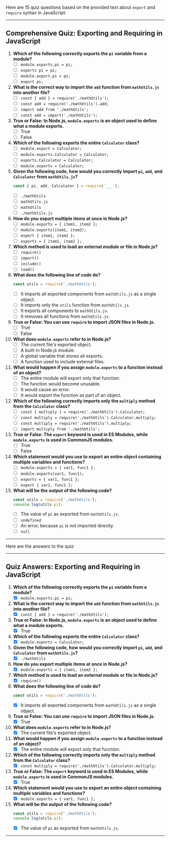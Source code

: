 Here are 15 quiz questions based on the provided text about `export` and `require` syntax in JavaScript:

---

## Comprehensive Quiz: Exporting and Requiring in JavaScript

1. **Which of the following correctly exports the `pi` variable from a module?**
   - [ ] `module.exports.pi = pi;`
   - [ ] `exports pi = pi;`
   - [ ] `module.export.pi = pi;`
   - [ ] `export pi;`

2. **What is the correct way to import the `add` function from `mathUtils.js` into another file?**
   - [ ] `const { add } = require('./mathUtils');`
   - [ ] `const add = require('./mathUtils').add;`
   - [ ] `import add from './mathUtils';`
   - [ ] `const add = import('./mathUtils');`

3. **True or False: In Node.js, `module.exports` is an object used to define what a module exports.**
   - [ ] True
   - [ ] False

4. **Which of the following exports the entire `Calculator` class?**
   - [ ] `module.export = Calculator;`
   - [ ] `module.exports.Calculator = Calculator;`
   - [ ] `exports.Calculator = Calculator;`
   - [ ] `module.exports = Calculator;`

5. **Given the following code, how would you correctly import `pi`, `add`, and `Calculator` from `mathUtils.js`?**
   ```javascript
   const { pi, add, Calculator } = require('___');
   ```
   - [ ] `./mathUtils`
   - [ ] `mathUtils.js`
   - [ ] `mathUtils`
   - [ ] `./mathUtils.js`

6. **How do you export multiple items at once in Node.js?**
   - [ ] `module.exports = { item1, item2 };`
   - [ ] `module.exports(item1, item2);`
   - [ ] `export { item1, item2 };`
   - [ ] `exports = { item1, item2 };`

7. **Which method is used to load an external module or file in Node.js?**
   - [ ] `require()`
   - [ ] `import()`
   - [ ] `include()`
   - [ ] `load()`

8. **What does the following line of code do?**
   ```javascript
   const utils = require('./mathUtils');
   ```
   - [ ] It imports all exported components from `mathUtils.js` as a single object.
   - [ ] It imports only the `utils` function from `mathUtils.js`.
   - [ ] It exports all components to `mathUtils.js`.
   - [ ] It removes all functions from `mathUtils.js`.

9. **True or False: You can use `require` to import JSON files in Node.js.**
   - [ ] True
   - [ ] False

10. **What does `module.exports` refer to in Node.js?**
    - [ ] The current file's exported object.
    - [ ] A built-in Node.js module.
    - [ ] A global variable that stores all exports.
    - [ ] A function used to include external files.

11. **What would happen if you assign `module.exports` to a function instead of an object?**
    - [ ] The entire module will export only that function.
    - [ ] The function would become unusable.
    - [ ] It would cause an error.
    - [ ] It would export the function as part of an object.

12. **Which of the following correctly imports only the `multiply` method from the `Calculator` class?**
    - [ ] `const { multiply } = require('./mathUtils').Calculator;`
    - [ ] `const multiply = require('./mathUtils').Calculator.multiply;`
    - [ ] `const multiply = require('./mathUtils').multiply;`
    - [ ] `import multiply from './mathUtils';`

13. **True or False: The `export` keyword is used in ES Modules, while `module.exports` is used in CommonJS modules.**
    - [ ] True
    - [ ] False

14. **Which statement would you use to export an entire object containing multiple variables and functions?**
    - [ ] `module.exports = { var1, func1 };`
    - [ ] `module.exports(var1, func1);`
    - [ ] `exports = { var1, func1 };`
    - [ ] `export { var1, func1 };`

15. **What will be the output of the following code?**
    ```javascript
    const utils = require('./mathUtils');
    console.log(utils.pi);
    ```
    - [ ] The value of `pi` as exported from `mathUtils.js`.
    - [ ] `undefined`
    - [ ] An error, because `pi` is not imported directly.
    - [ ] `null`

---
Here are the answers to the quiz:

---

## Quiz Answers: Exporting and Requiring in JavaScript

1. **Which of the following correctly exports the `pi` variable from a module?**
   - [x] `module.exports.pi = pi;`

2. **What is the correct way to import the `add` function from `mathUtils.js` into another file?**
   - [x] `const { add } = require('./mathUtils');`

3. **True or False: In Node.js, `module.exports` is an object used to define what a module exports.**
   - [x] True

4. **Which of the following exports the entire `Calculator` class?**
   - [x] `module.exports = Calculator;`

5. **Given the following code, how would you correctly import `pi`, `add`, and `Calculator` from `mathUtils.js`?**
   - [x] `./mathUtils`

6. **How do you export multiple items at once in Node.js?**
   - [x] `module.exports = { item1, item2 };`

7. **Which method is used to load an external module or file in Node.js?**
   - [x] `require()`

8. **What does the following line of code do?**
   ```javascript
   const utils = require('./mathUtils');
   ```
   - [x] It imports all exported components from `mathUtils.js` as a single object.

9. **True or False: You can use `require` to import JSON files in Node.js.**
   - [x] True

10. **What does `module.exports` refer to in Node.js?**
    - [x] The current file's exported object.

11. **What would happen if you assign `module.exports` to a function instead of an object?**
    - [x] The entire module will export only that function.

12. **Which of the following correctly imports only the `multiply` method from the `Calculator` class?**
    - [x] `const multiply = require('./mathUtils').Calculator.multiply;`

13. **True or False: The `export` keyword is used in ES Modules, while `module.exports` is used in CommonJS modules.**
    - [x] True

14. **Which statement would you use to export an entire object containing multiple variables and functions?**
    - [x] `module.exports = { var1, func1 };`

15. **What will be the output of the following code?**
    ```javascript
    const utils = require('./mathUtils');
    console.log(utils.pi);
    ```
    - [x] The value of `pi` as exported from `mathUtils.js`.

--- 
